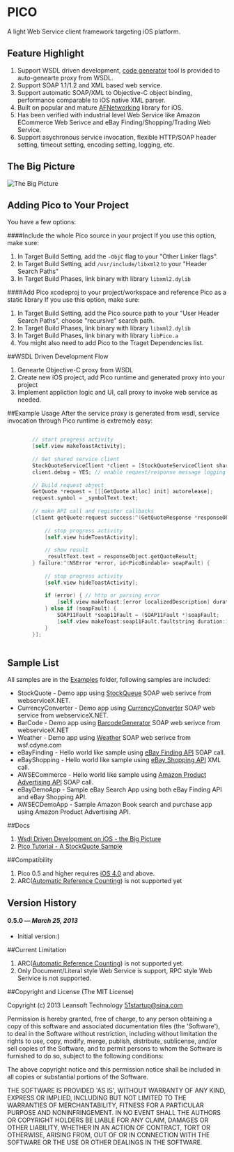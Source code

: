# PICO

A light Web Service client framework targeting iOS platform.


## Feature Highlight
1. Support WSDL driven development, [code generator](https://github.com/bulldog2011/mwsc) tool is provided to auto-genearte proxy from WSDL. 
2. Support SOAP 1.1/1.2 and XML based web service. 
3. Support automatic SOAP/XML to Objective-C object binding, performance comparable to iOS native XML parser.
4. Built on popular and mature [AFNetworking](https://github.com/AFNetworking/AFNetworking) library for iOS.
5. Has been verified with industrial level Web Service like Amazon ECommerce Web Serivce and eBay Finding/Shopping/Trading Web Service. 
6. Support asychronous service invocation, flexible HTTP/SOAP header setting, timeout setting, encoding setting, logging, etc.

## The Big Picture
![The Big Picture](http://bulldog2011.github.com/images/pico/big_picture.png)


## Adding Pico to Your Project
You have a few options:

####Include the whole Pico source in your project 
If you use this option, make sure:   

1. In Target Build Setting, add the `-ObjC` flag to your "Other Linker flags".
2. In Target Build Setting, add `/usr/include/libxml2` to your "Header Search Paths"
3. In Target Build Phases, link binary with library `libxml2.dylib`

####Add Pico xcodeproj to your project/workspace and reference Pico as a static library
If you use this option, make sure:   

1. In Target Build Setting, add the Pico source path to your "User Header Search Paths", choose "recursive" search path.
2. In Target Build Phases, link binary with library `libxml2.dylib`
3. In Target Build Phases, link binary with library `libPico.a`
4. You might also need to add Pico to the Traget Dependencies list.



##WSDL Driven Development Flow
1. Genearte Objective-C proxy from WSDL
2. Create new iOS project, add Pico runtime and generated proxy into your project
4. Implement appliction logic and UI, call proxy to invoke web service as needed.

##Example Usage
After the service proxy is generated from wsdl, service invocation through Pico runtime is extremely easy:

``` objective-c

        // start progress activity
        [self.view makeToastActivity];
        
        // Get shared service client
        StockQuoteServiceClient *client = [StockQuoteServiceClient sharedClient];
        client.debug = YES; // enable request/response message logging
        
        // Build request object
        GetQuote *request = [[[GetQuote alloc] init] autorelease];
        request.symbol = _symbolText.text;
        
        // make API call and register callbacks
        [client getQuote:request success:^(GetQuoteResponse *responseObject) {
            
            // stop progress activity
            [self.view hideToastActivity];
            
            // show result
            _resultText.text = responseObject.getQuoteResult;
        } failure:^(NSError *error, id<PicoBindable> soapFault) {
            
            // stop progress activity
            [self.view hideToastActivity];
            
            if (error) { // http or parsing error
                [self.view makeToast:[error localizedDescription] duration:3.0 position:@"center" title:@"Error"];
            } else if (soapFault) {
                SOAP11Fault *soap11Fault = (SOAP11Fault *)soapFault;
                [self.view makeToast:soap11Fault.faultstring duration:3.0 position:@"center" title:@"SOAP Fault"];
            }
        }];
        
```

## Sample List
All samples are in the [Examples](https://github.com/bulldog2011/pico/tree/master/Examples) folder, following samples are included:

* StockQuote - Demo app using [StockQueue](http://www.webservicex.net/ws/WSDetails.aspx?CATID=2&WSID=9) SOAP web serivce from webserviceX.NET.
* CurrencyConverter - Demo app using [CurrencyConverter](http://www.webservicex.net/ws/WSDetails.aspx?CATID=2&WSID=10) SOAP web service from webserviceX.NET.
* BarCode - Demo app using [BarcodeGenerator](http://www.webservicex.net/ws/WSDetails.aspx?CATID=8&WSID=76) SOAP web serivce from webserviceX.NET
* Weather - Demo app using [Weather](http://wsf.cdyne.com/WeatherWS/Weather.asmx) SOAP web serivce from wsf.cdyne.com
* eBayFinding - Hello world like sample using [eBay Finding API](https://www.x.com/developers/ebay/products/finding-api) SOAP call.
* eBayShopping - Hello world like sample using [eBay Shopping API](https://www.x.com/developers/ebay/products/shopping-api) XML call.
* AWSECommerce - Hello world like sample using [Amazon Product Advertising API](https://affiliate-program.amazon.com/gp/advertising/api/detail/main.html) SOAP call.
* eBayDemoApp - Sample eBay Search App using both eBay Finding API and eBay Shopping API.
* AWSECDemoApp - Sample Amazon Book search and purchase app using Amazon Product Advertising API.

##Docs
1. [Wsdl Driven Development on iOS - the Big Picture](http://bulldog2011.github.com/blog/2013/03/25/wsdl-driven-development-on-ios-the-big-picture/)
2. [Pico Tutorial - A StockQuote Sample](http://bulldog2011.github.com/blog/2013/03/27/pico-tutorial-a-stockquote-sample/)

##Compatibility

1. Pico 0.5 and higher requires [iOS 4.0](http://developer.apple.com/library/ios/#releasenotes/General/WhatsNewIniOS/Articles/iPhoneOS4.html) and above.  
2. ARC([Automatic Reference Counting](http://en.wikipedia.org/wiki/Automatic_Reference_Counting)) is not supported yet



## Version History


#### 0.5.0 — *March 25, 2013*

  * Initial version:)
  


##Current Limitation
1. ARC([Automatic Reference Counting](http://en.wikipedia.org/wiki/Automatic_Reference_Counting)) is not supported yet.
2. Only Document/Literal style Web Service is support, RPC style Web Serivice is not supported.



##Copyright and License
(The MIT License)

Copyright (c) 2013 Leansoft Technology <51startup@sina.com>

Permission is hereby granted, free of charge, to any person obtaining a copy of this software and associated documentation files (the 'Software'), to deal in the Software without restriction, including without limitation the rights to use, copy, modify, merge, publish, distribute, sublicense, and/or sell copies of the Software, and to permit persons to whom the Software is furnished to do so, subject to the following conditions:

The above copyright notice and this permission notice shall be included in all copies or substantial portions of the Software.

THE SOFTWARE IS PROVIDED 'AS IS', WITHOUT WARRANTY OF ANY KIND, EXPRESS OR IMPLIED, INCLUDING BUT NOT LIMITED TO THE WARRANTIES OF MERCHANTABILITY, FITNESS FOR A PARTICULAR PURPOSE AND NONINFRINGEMENT. IN NO EVENT SHALL THE AUTHORS OR COPYRIGHT HOLDERS BE LIABLE FOR ANY CLAIM, DAMAGES OR OTHER LIABILITY, WHETHER IN AN ACTION OF CONTRACT, TORT OR OTHERWISE, ARISING FROM, OUT OF OR IN CONNECTION WITH THE SOFTWARE OR THE USE OR OTHER DEALINGS IN THE SOFTWARE. 